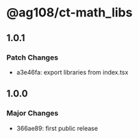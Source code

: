 # @ag108/ct-math_libs

## 1.0.1

### Patch Changes

- a3e46fa: export libraries from index.tsx

## 1.0.0

### Major Changes

- 366ae89: first public release
